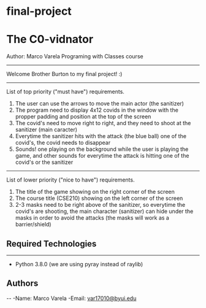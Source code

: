 # final-project
# The C0-vidnator

Author: Marco Varela
Programing with Classes course

----------------------------------------------------


Welcome Brother Burton to my final project! :) 


----------------------------------------------------

List of top priority ("must have") requirements.
1) The user can use the arrows to move the main actor (the sanitizer)
2) The program need to display 4x12 covids in the window with the propper padding and position at the top of the screen
3) The covid's need to move right to right, and they need to shoot at the sanitizer (main caracter)
4) Everytime the sanitizer hits with the attack (the blue ball) one of the covid's, the covid needs to disappear 
5) Sounds! one playing on the background while the user is playing the game, and other sounds for everytime the attack is hitting one of the covid's or the sanitizer

----------------------------------------------------

List of lower priority ("nice to have") requirements.
1) The title of the game showing on the right corner of the screen
2) The course title (CSE210) showing on the left corner of the screen
3) 2-3 masks need to be right above of the sanitizer, so everytime the covid's are shooting, the main character (sanitizer) can hide under the masks in order to avoid the attacks (the masks will work as a barrier/shield)

## Required Technologies
---
* Python 3.8.0
(we are using pyray instead of raylib)

## Authors
--
-Name: Marco Varela
-Email: var17010@byui.edu
